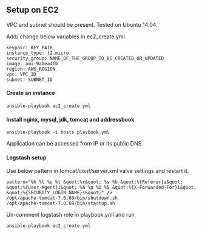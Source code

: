## Setup on EC2

VPC and subnet should be present. Tested on Ubuntu 14.04.

Add/ change below variables in ec2_create.yml

    keypair: KEY_PAIR
    instance_type: t2.micro
    security_group: NAME_OF_THE_GROUP_TO_BE_CREATED_OR_UPDATED
    image: ami-9abea4fb
    region: AWS_REGION
    vpc: VPC_ID
    subnet: SUBNET_ID

#### Create an instance

    ansible-playbook ec2_create.yml

#### Install nginx, mysql, jdk, tomcat and addressbook
    
    ansible-playbook -i hosts playbook.yml
    
Application can be accessed from IP or its public DNS.

#### Logstash setup
Use below pattern in tomcat/conf/server.xml valve settings and restart it.

    pattern="%h %l %u %t &quot;%r&quot; %s %b &quot;%{Referer}i&quot; &quot;%{User-Agent}i&quot; %A %p %D %S &quot;%{X-Forwarded-For}i&quot; &quot;%{SECURITY_LOGIN_NAME}s&quot;" />
    /opt/apache-tomcat-7.0.69/bin/shutdown.sh
    /opt/apache-tomcat-7.0.69/bin/startup.sh

Un-comment logstash role in playbook.yml and run

    ansible-playbook ec2_create.yml
    
    
